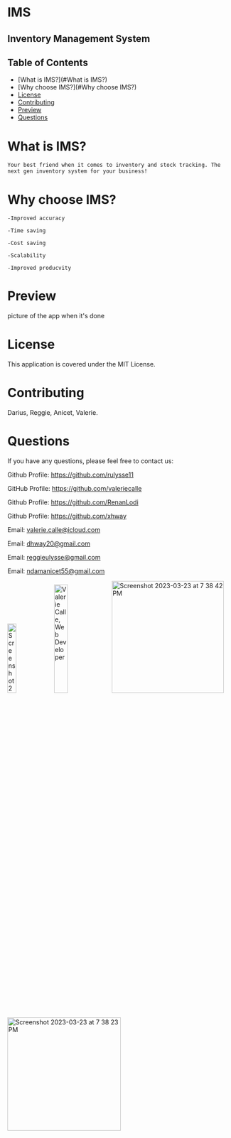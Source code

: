 # IMS
## Inventory Management System

## Table of Contents
* [What is IMS?](#What is IMS?)
* [Why choose IMS?](#Why choose IMS?)
* [License](#license)
* [Contributing](#Contributing)
* [Preview](#Preview)
* [Questions](#Questions)

# What is IMS?
```
Your best friend when it comes to inventory and stock tracking. The next gen inventory system for your business!
```

# Why choose IMS?
```
-Improved accuracy

-Time saving

-Cost saving

-Scalability

-Improved producvity
```

# Preview
 picture of the app when it's done

# License
This application is covered under the MIT License.

# Contributing
Darius, Reggie, Anicet, Valerie.

# Questions
If you have any questions, please feel free to contact us:

Github Profile: https://github.com/rulysse11

GitHub Profile: https://github.com/valeriecalle

Github Profile: https://github.com/RenanLodi

Github Profile: https://github.com/xhway

Email: valerie.calle@icloud.com

Email: dhway20@gmail.com

Email: reggieulysse@gmail.com

Email: ndamanicet55@gmail.com

<img width="20%" alt="Screenshot 2023-03-23 at 8 53 49 PM" src="https://user-images.githubusercontent.com/101648427/227396913-f909b65c-bfc4-4fa1-bd1c-4e98ca1f9b37.png">

<img src= "https://user-images.githubusercontent.com/101648427/225198542-4d075613-3a9c-462e-b781-68197d0f4d6c.jpeg" alt= "Valerie Calle, Web Developer" width="25%" />

<img width="252" alt="Screenshot 2023-03-23 at 7 38 42 PM" src="https://user-images.githubusercontent.com/101648427/227387869-b6e3dc42-1326-49d3-9d53-2286de171cda.png">

<img width="255" alt="Screenshot 2023-03-23 at 7 38 23 PM" src="https://user-images.githubusercontent.com/101648427/227387904-0b8fa38c-6c85-4ef1-864d-62841355e591.png">

